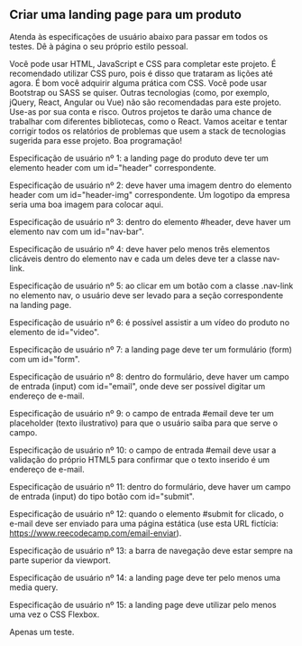 ## Criar uma landing page para um produto

Atenda às especificações de usuário abaixo para passar em todos os testes. Dê à página o seu próprio estilo pessoal.

Você pode usar HTML, JavaScript e CSS para completar este projeto. É recomendado utilizar CSS puro, pois é disso que trataram as lições até agora. É bom você adquirir alguma prática com CSS. Você pode usar Bootstrap ou SASS se quiser. Outras tecnologias (como, por exemplo, jQuery, React, Angular ou Vue) não são recomendadas para este projeto. Use-as por sua conta e risco. Outros projetos te darão uma chance de trabalhar com diferentes bibliotecas, como o React. Vamos aceitar e tentar corrigir todos os relatórios de problemas que usem a stack de tecnologias sugerida para esse projeto. Boa programação!

Especificação de usuário nº 1: a landing page do produto deve ter um elemento header com um id="header" correspondente.

Especificação de usuário nº 2: deve haver uma imagem dentro do elemento header com um id="header-img" correspondente. Um logotipo da empresa seria uma boa imagem para colocar aqui.

Especificação de usuário nº 3: dentro do elemento #header, deve haver um elemento nav com um id="nav-bar".

Especificação de usuário nº 4: deve haver pelo menos três elementos clicáveis dentro do elemento nav e cada um deles deve ter a classe nav-link.

Especificação de usuário nº 5: ao clicar em um botão com a classe .nav-link no elemento nav, o usuário deve ser levado para a seção correspondente na landing page.

Especificação de usuário nº 6: é possível assistir a um vídeo do produto no elemento de id="video".

Especificação de usuário nº 7: a landing page deve ter um formulário (form) com um id="form".

Especificação de usuário nº 8: dentro do formulário, deve haver um campo de entrada (input) com id="email", onde deve ser possível digitar um endereço de e-mail.

Especificação de usuário nº 9: o campo de entrada #email deve ter um placeholder (texto ilustrativo) para que o usuário saiba para que serve o campo.

Especificação de usuário nº 10: o campo de entrada #email deve usar a validação do próprio HTML5 para confirmar que o texto inserido é um endereço de e-mail.

Especificação de usuário nº 11: dentro do formulário, deve haver um campo de entrada (input) do tipo botão com id="submit".

Especificação de usuário nº 12: quando o elemento #submit for clicado, o e-mail deve ser enviado para uma página estática (use esta URL fictícia: https://www.reecodecamp.com/email-enviar).

Especificação de usuário nº 13: a barra de navegação deve estar sempre na parte superior da viewport.

Especificação de usuário nº 14: a landing page deve ter pelo menos uma media query.

Especificação de usuário nº 15: a landing page deve utilizar pelo menos uma vez o CSS Flexbox.

Apenas um teste.

